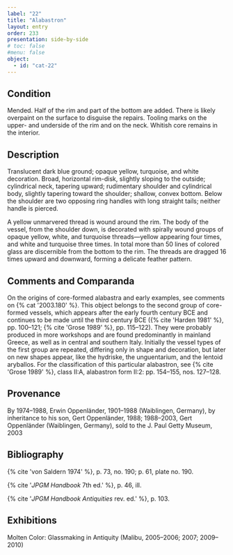 ```yaml
---
label: "22"
title: "Alabastron"
layout: entry
order: 233
presentation: side-by-side
# toc: false
#menu: false 
object:
  - id: "cat-22"
---
```


## Condition

Mended. Half of the rim and part of the bottom are added. Τhere is likely overpaint on the surface to disguise the repairs. Tooling marks on the upper- and underside of the rim and on the neck. Whitish core remains in the interior.

## Description

Translucent dark blue ground; opaque yellow, turquoise, and white decoration. Broad, horizontal rim-disk, slightly sloping to the outside; cylindrical neck, tapering upward; rudimentary shoulder and cylindrical body, slightly tapering toward the shoulder; shallow, convex bottom. Below the shoulder are two opposing ring handles with long straight tails; neither handle is pierced.

A yellow unmarvered thread is wound around the rim. The body of the vessel, from the shoulder down, is decorated with spirally wound groups of opaque yellow, white, and turquoise threads—yellow appearing four times, and white and turquoise three times. In total more than 50 lines of colored glass are discernible from the bottom to the rim. The threads are dragged 16 times upward and downward, forming a delicate feather pattern.

## Comments and Comparanda

On the origins of core-formed alabastra and early examples, see comments on {% cat '2003.180' %}. This object belongs to the second group of core-formed vessels, which appears after the early fourth century BCE and continues to be made until the third century BCE ({% cite 'Harden 1981' %}, pp. 100–121; {% cite 'Grose 1989' %}, pp. 115–122). They were probably produced in more workshops and are found predominantly in mainland Greece, as well as in central and southern Italy. Initially the vessel types of the first group are repeated, differing only in shape and decoration, but later on new shapes appear, like the hydriske, the unguentarium, and the lentoid aryballos. For the classification of this particular alabastron, see {% cite 'Grose 1989' %}, class II:A, alabastron form II:2: pp. 154–155, nos. 127–128.

## Provenance

By 1974–1988, Erwin Oppenländer, 1901–1988 (Waiblingen, Germany), by inheritance to his son, Gert Oppenländer, 1988; 1988–2003, Gert Oppenländer (Waiblingen, Germany), sold to the J. Paul Getty Museum, 2003

## Bibliography

{% cite 'von Saldern 1974' %}, p. 73, no. 190; p. 61, plate no. 190.

{% cite '*JPGM Handbook* 7th ed.' %}, p. 46, ill.

{% cite '*JPGM Handbook Antiquities* rev. ed.' %}, p. 103.

## Exhibitions

Molten Color: Glassmaking in Antiquity (Malibu, 2005–2006; 2007; 2009–2010)